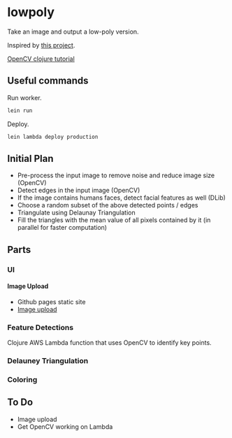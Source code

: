 # lowpoly

Take an image and output a low-poly version.

Inspired by [this project](https://github.com/ghostwriternr/lowpolify/blob/master/scripts/lowpolify.py).

[OpenCV clojure tutorial](https://docs.opencv.org/3.1.0/d7/d1e/tutorial_clojure_dev_intro.html)

## Useful commands

Run worker.

```bash
lein run
```

Deploy.

```bash
lein lambda deploy production
```

## Initial Plan

- Pre-process the input image to remove noise and reduce image size (OpenCV)
- Detect edges in the input image (OpenCV)
- If the image contains humans faces, detect facial features as well (DLib)
- Choose a random subset of the above detected points / edges
- Triangulate using Delaunay Triangulation
- Fill the triangles with the mean value of all pixels contained by it (in parallel for faster computation)

## Parts

### UI

#### Image Upload

- Github pages static site
- [Image upload](https://docs.aws.amazon.com/sdk-for-javascript/v2/developer-guide/s3-example-photo-album.html)

### Feature Detections

Clojure AWS Lambda function that uses OpenCV to identify key points.

### Delauney Triangulation

### Coloring

## To Do

- Image upload
- Get OpenCV working on Lambda
